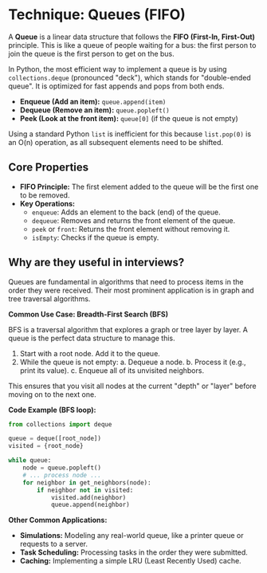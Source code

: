 
# Technique: Queues (FIFO)

A **Queue** is a linear data structure that follows the **FIFO (First-In, First-Out)** principle. This is like a queue of people waiting for a bus: the first person to join the queue is the first person to get on the bus.

In Python, the most efficient way to implement a queue is by using `collections.deque` (pronounced "deck"), which stands for "double-ended queue". It is optimized for fast appends and pops from both ends.

- **Enqueue (Add an item):** `queue.append(item)`
- **Dequeue (Remove an item):** `queue.popleft()`
- **Peek (Look at the front item):** `queue[0]` (if the queue is not empty)

Using a standard Python `list` is inefficient for this because `list.pop(0)` is an O(n) operation, as all subsequent elements need to be shifted.

## Core Properties

- **FIFO Principle:** The first element added to the queue will be the first one to be removed.
- **Key Operations:**
    - `enqueue`: Adds an element to the back (end) of the queue.
    - `dequeue`: Removes and returns the front element of the queue.
    - `peek` or `front`: Returns the front element without removing it.
    - `isEmpty`: Checks if the queue is empty.

## Why are they useful in interviews?

Queues are fundamental in algorithms that need to process items in the order they were received. Their most prominent application is in graph and tree traversal algorithms.

**Common Use Case: Breadth-First Search (BFS)**

BFS is a traversal algorithm that explores a graph or tree layer by layer. A queue is the perfect data structure to manage this.

1. Start with a root node. Add it to the queue.
2. While the queue is not empty:
   a. Dequeue a node.
   b. Process it (e.g., print its value).
   c. Enqueue all of its unvisited neighbors.

This ensures that you visit all nodes at the current "depth" or "layer" before moving on to the next one.

**Code Example (BFS loop):**
```python
from collections import deque

queue = deque([root_node])
visited = {root_node}

while queue:
    node = queue.popleft()
    # ... process node ...
    for neighbor in get_neighbors(node):
        if neighbor not in visited:
            visited.add(neighbor)
            queue.append(neighbor)
```

**Other Common Applications:**
- **Simulations:** Modeling any real-world queue, like a printer queue or requests to a server.
- **Task Scheduling:** Processing tasks in the order they were submitted.
- **Caching:** Implementing a simple LRU (Least Recently Used) cache.
